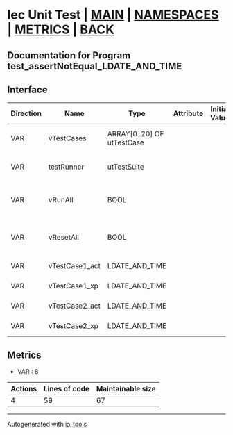 # Iec Unit Test | [MAIN] | [NAMESPACES] | [METRICS] | [BACK]  

## Documentation for Program test_assertNotEqual_LDATE_AND_TIME  

## Interface  

| Direction | Name | Type | Attribute | Initial Value | Documentation |
| --------- | ---- | ---- | --------- | ------------- | ------------- |
| VAR | vTestCases | ARRAY[0..20] OF utTestCase |  |  | Definition of all test cases for this POU |  
| VAR | testRunner | utTestSuite |  |  | Test Suite fb instance to run the tests |  
| VAR | vRunAll | BOOL |  |  | Manual command to run all tests for this POU |  
| VAR | vResetAll | BOOL |  |  | Manual command to reset all tests for this POU |  
| VAR | vTestCase1_act | LDATE_AND_TIME |  |  | Test data 1 of test case 1 |  
| VAR | vTestCase1_xp | LDATE_AND_TIME |  |  | Test data 2 of test case 1 |  
| VAR | vTestCase2_act | LDATE_AND_TIME |  |  | Test data 1 of test case 2 |  
| VAR | vTestCase2_xp | LDATE_AND_TIME |  |  | Test data 2 of test case 2 |  


## Metrics  

- VAR : 8

| Actions | Lines of code | Maintainable size |
| ------- | ------------- | ----------------- |
| 4 | 59 | 67 |

---
Autogenerated with [ia_tools](https://github.com/tkucic/ia_tools)  

[MAIN]: ../../../../index.md
[NAMESPACES]: ../../nsList.md
[METRICS]: ../../../metrics.md
[BACK]: ../nsMain.md
